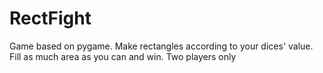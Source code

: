 # RectFight
Game based on pygame. Make rectangles according to your dices' value. Fill as much area as you can and win.  Two players only 

